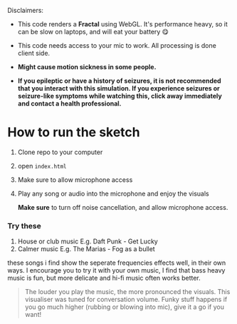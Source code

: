 Disclaimers: 
- This code renders a **Fractal** using WebGL. It's performance heavy, so it can be slow on laptops, and will eat your battery 😋
- This code needs access to your mic to work. All processing is done client side.
  
- **Might cause motion sickness in some people.**
- **If you epileptic or have a history of seizures, it is not recommended that you interact with this simulation. If you experience seizures or seizure-like symptoms while watching this, click away immediately and contact a health professional.**

# How to run the sketch

1. Clone repo to your computer
2. open `index.html`
3. Make sure to allow microphone access
4. Play any song or audio into the microphone and enjoy the visuals
   
   **Make sure** to turn off noise cancellation, and allow microphone access.

### Try these
1. House or club music E.g. Daft Punk - Get Lucky
2. Calmer music E.g. The Marias - Fog as a bullet
   
  these songs i find show the seperate frequencies effects well, in their own ways. I encourage you to try it with your own music,
  I find that bass heavy music is fun, but more delicate and hi-fi music often works better.

> The louder you play the music, the more pronounced the visuals. This visualiser was tuned for conversation volume. Funky stuff happens if you go much higher (rubbing or blowing into mic), give it a go if you want!
